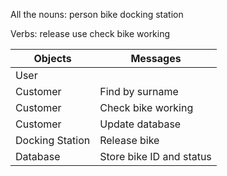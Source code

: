 All the nouns:
person
bike
docking station 

Verbs:
release
use
check bike working 

| Objects            | Messages                |
| -------------------| ------------------------| 
| User               | 
| Customer           | Find by surname 
| Customer           | Check bike working      |
| Customer           | Update database         | 
| Docking Station    | Release bike            |
| Database           | Store bike ID and status| 


